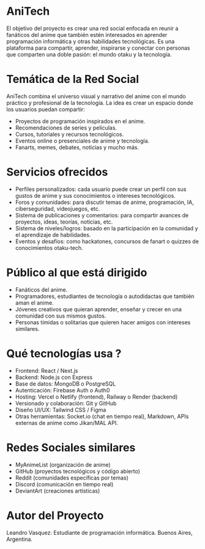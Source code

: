 # AniTech

El objetivo del proyecto es crear una red social enfocada en reunir a fanáticos del anime que también estén interesados en aprender programación informática y otras habilidades tecnológicas. Es una plataforma para compartir, aprender, inspirarse y conectar con personas que comparten una doble pasión: el mundo otaku y la tecnología.

# Temática de la Red Social

AniTech combina el universo visual y narrativo del anime con el mundo práctico y profesional de la tecnología. La idea es crear un espacio donde los usuarios puedan compartir:
- Proyectos de programación inspirados en el anime.
- Recomendaciones de series y películas.
- Cursos, tutoriales y recursos tecnológicos.
- Eventos online o presenciales de anime y tecnología.
- Fanarts, memes, debates, noticias y mucho más.

# Servicios ofrecidos

- Perfiles personalizados: cada usuario puede crear un perfil con sus gustos de anime y sus conocimientos o intereses tecnológicos.
- Foros y comunidades: para discutir temas de anime, programación, IA, ciberseguridad, videojuegos, etc.
- Sistema de publicaciones y comentarios: para compartir avances de proyectos, ideas, teorías, noticias, etc.
- Sistema de niveles/logros: basado en la participación en la comunidad y el aprendizaje de habilidades.
- Eventos y desafíos: como hackatones, concursos de fanart o quizzes de conocimientos otaku-tech.

# Público al que está dirigido

- Fanáticos del anime.
- Programadores, estudiantes de tecnología o autodidactas que también aman el anime.
- Jóvenes creativos que quieran aprender, enseñar y crecer en una comunidad con sus mismos gustos.
- Personas tímidas o solitarias que quieren hacer amigos con intereses similares.

# Qué tecnologías usa ?

- Frontend: React / Next.js
- Backend: Node.js con Express
- Base de datos: MongoDB o PostgreSQL
- Autenticación: Firebase Auth o Auth0
- Hosting: Vercel o Netlify (frontend), Railway o Render (backend)
- Versionado y colaboración: Git y GitHub
- Diseño UI/UX: Tailwind CSS / Figma
- Otras herramientas: Socket.io (chat en tiempo real), Markdown, APIs externas de anime como Jikan/MAL API.

# Redes Sociales similares

- MyAnimeList (organización de anime)
- GitHub (proyectos tecnológicos y código abierto)
- Reddit (comunidades específicas por temas)
- Discord (comunicación en tiempo real)
- DeviantArt (creaciones artísticas)

# Autor del Proyecto

Leandro Vasquez: Estudiante de programación informática. Buenos Aires, Argentina.
